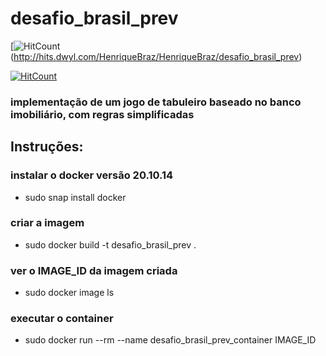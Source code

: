# desafio_brasil_prev

[![HitCount](https://hits.dwyl.com/HenriqueBraz/HenriqueBraz/desafio_brasil_prev.svg)(http://hits.dwyl.com/HenriqueBraz/HenriqueBraz/desafio_brasil_prev)

 [![HitCount](https://hits.dwyl.com/HenriqueBraz/https://githubcom/HenriqueBraz/desafio_brasil_prev.svg?style=flat&show=unique)](http://hits.dwyl.com/HenriqueBraz/https://githubcom/HenriqueBraz/desafio_brasil_prev)
  

### implementação de um jogo de tabuleiro baseado no banco imobiliário, com regras simplificadas

## Instruções:

### instalar o docker versão 20.10.14
- sudo snap install docker

### criar a imagem
- sudo docker build -t desafio_brasil_prev .

### ver o IMAGE_ID da imagem criada
- sudo docker image ls

### executar o container
- sudo docker run --rm --name desafio_brasil_prev_container IMAGE_ID
